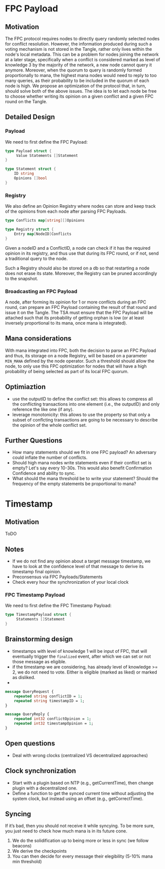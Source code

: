 # FPC Payload

## Motivation
The FPC protocol requires nodes to directly query randomly selected nodes for conflict resolution. However, the information produced during such a voting mechanism is not stored in the Tangle, rather only lives within the node's local metadata. This can be a problem for nodes joining the network at a later stage, specifically when a conflict is considered marked as level of knowledge 3 by the majority of the network, a new node cannot query it anymore. 
Moreover, when the quorum to query is randomly formed proportionally to mana, the highest mana nodes would need to reply to too many queries, as their probability to be included in the quorum of each node is high. 
We propose an optimization of the protocol that, in turn, should solve both of the above issues. The idea is to let each node be free to choose whether writing its opinion on a given conflict and a given FPC round on the Tangle. 

## Detailed Design

### Payload
We need to first define the FPC Payload:

```go
type Payload struct {
     Value Statements []Statement
}
```

```go
type Statement struct {
    ID string
    Opinions []bool
}
```

### Registry

We also define an Opinion Registry where nodes can store and keep track of the opinions from each node after parsing FPC Payloads.

```go
type Conflicts map[string][]Opinions
```

```go
type Registry struct {
    Entry map[NodeID]Conflicts
}
```

Given a nodeID and a ConflictID, a node can check if it has the required opinion in its registry, and thus use that during its FPC round, or if not, send a traditional query to the node.

Such a Registry should also be stored on a db so that restarting a node does not erase its state. Moreover, the Registry can be pruned accordingly to the snapshot.

### Broadcasting an FPC Payload
A node, after forming its opinion for 1 or more conflicts during an FPC round, can prepare an FPC Payload containing the result of that round and issue it on the Tangle.
The TSA must ensure that the FPC Payload will be attached such that its probability of getting orphan is low (or at least inversely proportional to its mana, once mana is integrated).

## Mana considerations

With mana integrated into FPC, both the decision to parse an FPC Payload and thus, its storage on a node Registry, will be based on a parameter `MIN_MANA` defined by the node operator. Such a threshold should allow the node, to only use this FPC optimization for nodes that will have a high probability of being selected as part of its local FPC quorum.


## Optimiaztion
+ use the outputID to define the conflict set: this allows to compress all the conflicting transactions into one element (i.e., the outputID) and only reference the like one (if any).
+ leverage monotonicity: this allows to use the property so that only a subset of conflcting transactions are going to be necessary to describe the opinion of the whole conflict set.


## Further Questions
+ How many statements should we fit in one FPC payload? An adversary could inflate the number of conflicts. 
+ Should high mana nodes write statements even if their conflict set is empty? Let's say every 10-30s. This would also benefit Confirmation Confidence and ability to sync.
+ What should the mana threshold be to write your statement? Should the frequency of the empty statements be proportional to mana?

# Timestamp

## Motivation
ToDO

## Notes
+ If we do not find any opinion about a target message timestamp, we have to look at the confidence level of that message to derive its timestamp final opinion.
+ Preconsensus via FPC Payloads/Statements
+ Check every hour the synchronization of your local clock

### FPC Timestamp Payload
We need to first define the FPC Timestamp Payload:

```go
type TimestampPayload struct {
     Statements []Statement
}
```

## Brainstorming design
+ timestamps with level of knowledge 1 will be input of FPC, that will eventually trigger the `finalized` event, after which we can set or not those message as eligible.
+ if the timestamp we are considering, has already level of knowledge >= 2, we do not need to vote. Either is eligible (marked as liked) or marked as disliked.
+ 

```protobuf
message QueryRequest {
    repeated string conflictID = 1;
    repeated string timestampID = 1;
}

message QueryReply {
    repeated int32 conflictOpinion = 1;
    repeated int32 timestampOpinion = 1;
}
```

## Open questions
+ Deal with wrong clocks (centralized VS decentralized approaches)

## Clock synchronization
+ Start with a plugin based on NTP (e.g., getCurrentTime), then change plugin with a decentralized one.
+ Define a function to get the synced current time without adjusting the system clock, but instead using an offset (e.g., getCorrectTime).

## Syncing
If it’s bad, then you should not receive it while syncying.
To be more sure, you just need to check how much mana is in its future cone.

1. We do the solidification up to being more or less in sync (we follow beacons)
2. We derive the checkpoints
3. You can then decide for every message their elegibility (5-10% mana min threshold)
